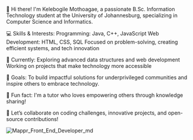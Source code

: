 👋 Hi there! I'm Kelebogile Mothoagae, a passionate B.Sc. Information Technology student at the University of Johannesburg, specializing in Computer Science and Informatics.

💻 Skills & Interests:
Programming: Java, C++, JavaScript
Web Development: HTML, CSS, SQL
Focused on problem-solving, creating efficient systems, and tech innovation

🌱 Currently:
Exploring advanced data structures and web development
Working on projects that make technology more accessible

🎯 Goals:
To build impactful solutions for underprivileged communities and inspire others to embrace technology.

🌟 Fun fact: I'm a tutor who loves empowering others through knowledge sharing!

🚀 Let’s collaborate on coding challenges, innovative projects, and open-source contributions!


![Mappr_Front_End_Developer_md](https://github.com/user-attachments/assets/af4fffd0-85eb-48cb-9662-0a25e66d63ac)
